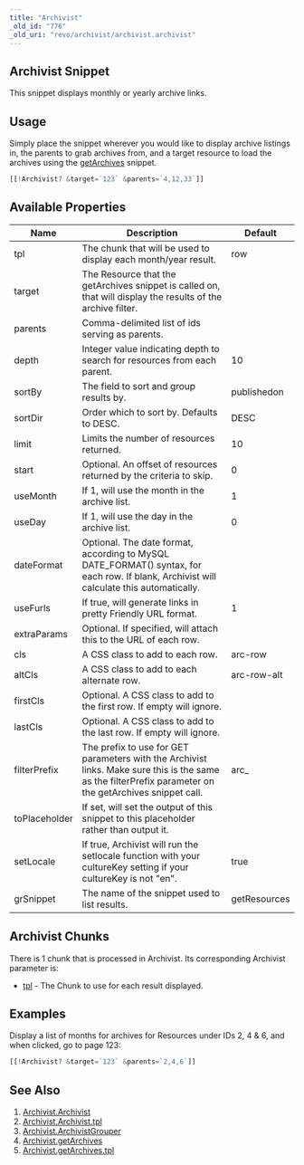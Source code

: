 ```yaml
---
title: "Archivist"
_old_id: "776"
_old_uri: "revo/archivist/archivist.archivist"
---
```


## Archivist Snippet

 This snippet displays monthly or yearly archive links.

## Usage

 Simply place the snippet wherever you would like to display archive listings in, the parents to grab archives from, and a target resource to load the archives using the [getArchives](extras/archivist/archivist.getarchives "Archivist.getArchives") snippet.

 ``` php 
[[!Archivist? &target=`123` &parents=`4,12,33`]]
```

## Available Properties

 | Name          | Description                                                                                                                                              | Default      |
 | ------------- | -------------------------------------------------------------------------------------------------------------------------------------------------------- | ------------ |
 | tpl           | The chunk that will be used to display each month/year result.                                                                                           | row          |
 | target        | The Resource that the getArchives snippet is called on, that will display the results of the archive filter.                                             |              |
 | parents       | Comma-delimited list of ids serving as parents.                                                                                                          |              |
 | depth         | Integer value indicating depth to search for resources from each parent.                                                                                 | 10           |
 | sortBy        | The field to sort and group results by.                                                                                                                  | publishedon  |
 | sortDir       | Order which to sort by. Defaults to DESC.                                                                                                                | DESC         |
 | limit         | Limits the number of resources returned.                                                                                                                 | 10           |
 | start         | Optional. An offset of resources returned by the criteria to skip.                                                                                       | 0            |
 | useMonth      | If 1, will use the month in the archive list.                                                                                                            | 1            |
 | useDay        | If 1, will use the day in the archive list.                                                                                                              | 0            |
 | dateFormat    | Optional. The date format, according to MySQL DATE\_FORMAT() syntax, for each row. If blank, Archivist will calculate this automatically.                |              |
 | useFurls      | If true, will generate links in pretty Friendly URL format.                                                                                              | 1            |
 | extraParams   | Optional. If specified, will attach this to the URL of each row.                                                                                         |              |
 | cls           | A CSS class to add to each row.                                                                                                                          | arc-row      |
 | altCls        | A CSS class to add to each alternate row.                                                                                                                | arc-row-alt  |
 | firstCls      | Optional. A CSS class to add to the first row. If empty will ignore.                                                                                     |              |
 | lastCls       | Optional. A CSS class to add to the last row. If empty will ignore.                                                                                      |              |
 | filterPrefix  | The prefix to use for GET parameters with the Archivist links. Make sure this is the same as the filterPrefix parameter on the getArchives snippet call. | arc\_        |
 | toPlaceholder | If set, will set the output of this snippet to this placeholder rather than output it.                                                                   |              |
 | setLocale     | If true, Archivist will run the setlocale function with your cultureKey setting if your cultureKey is not "en".                                          | true         |
 | grSnippet     | The name of the snippet used to list results.                                                                                                            | getResources |

## Archivist Chunks

 There is 1 chunk that is processed in Archivist. Its corresponding Archivist parameter is:

- [tpl](extras/archivist/archivist.archivist/archivist.archivist.tpl "Archivist.Archivist.tpl") - The Chunk to use for each result displayed.

## Examples

 Display a list of months for archives for Resources under IDs 2, 4 & 6, and when clicked, go to page 123:

 ``` php 
[[!Archivist? &target=`123` &parents=`2,4,6`]]

```

## See Also

1. [Archivist.Archivist](extras/archivist/archivist.archivist)
  1. [Archivist.Archivist.tpl](extras/archivist/archivist.archivist/archivist.archivist.tpl)
2. [Archivist.ArchivistGrouper](extras/archivist/archivist.archivistgrouper)
3. [Archivist.getArchives](extras/archivist/archivist.getarchives)
  1. [Archivist.getArchives.tpl](extras/archivist/archivist.getarchives/archivist.getarchives.tpl)